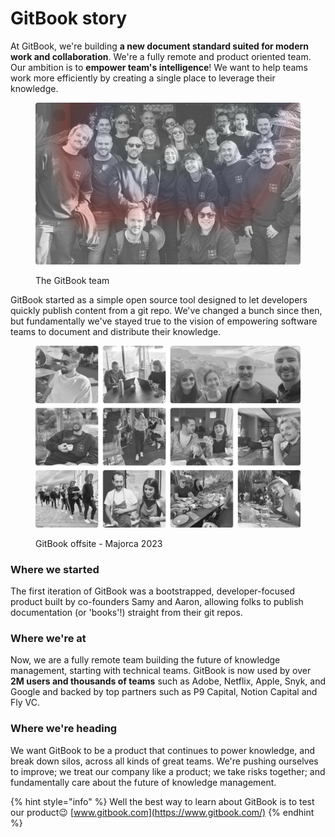 # GitBook story

At GitBook, we're building **a new document standard suited for modern work and collaboration**. We're a fully remote and product oriented team. Our ambition is to **empower team's intelligence**! We want to help teams work more efficiently by creating a single place to leverage their knowledge.

<figure><img src=".gitbook/assets/Hero image.jpg" alt=""><figcaption><p>The GitBook team</p></figcaption></figure>

GitBook started as a simple open source tool designed to let developers quickly publish content from a git repo. We've changed a bunch since then, but fundamentally we've stayed true to the vision of empowering software teams to document and distribute their knowledge.

<figure><img src=".gitbook/assets/Job listing (1).jpg" alt=""><figcaption><p>GitBook offsite - Majorca 2023</p></figcaption></figure>

### **Where we started**

The first iteration of GitBook was a bootstrapped, developer-focused product built by co-founders Samy and Aaron, allowing folks to publish documentation (or 'books'!) straight from their git repos.

### **Where we're at**

Now, we are a fully remote team building the future of knowledge management, starting with technical teams. GitBook is now used by over **2M users and thousands of teams** such as Adobe, Netflix, Apple, Snyk, and Google and backed by top partners such as P9 Capital, Notion Capital and Fly VC.

### **Where we're heading**

We want GitBook to be a product that continues to power knowledge, and break down silos, across all kinds of great teams. We're pushing ourselves to improve; we treat our company like a product; we take risks together; and fundamentally care about the future of knowledge management.

{% hint style="info" %}
Well the best way to learn about GitBook is to test our product:wink: [www.gitbook.com](https://www.gitbook.com/)
{% endhint %}
